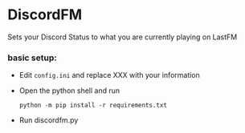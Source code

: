 # DiscordFM

Sets your Discord Status to what you are currently playing on LastFM


### basic setup:


 * Edit `config.ini` and replace XXX with your information

 * Open the python shell and run
    ```
    python -m pip install -r requirements.txt 
    ```
 * Run discordfm.py

